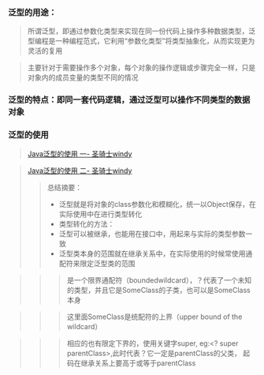 ### 泛型的用途：
> 所谓泛型，即通过参数化类型来实现在同一份代码上操作多种数据类型，泛型编程是一种编程范式，它利用“参数化类型”将类型抽象化，从而实现更为灵活的复用

> 主要针对于需要操作多个对象，每个对象的操作逻辑或步骤完全一样，只是对象内的成员变量的类型不同的情况

### 泛型的特点：即同一套代码逻辑，通过泛型可以操作不同类型的数据对象

### 泛型的使用
> [Java泛型的使用 一- 圣骑士windy](http://www.cnblogs.com/mengdd/archive/2013/01/21/2869778.html)

> [Java泛型的使用 二- 圣骑士windy](http://www.cnblogs.com/mengdd/archive/2013/01/21/2869861.html#3489228)
> > 总结摘要：
> > * 泛型就是将对象的class参数化和模糊化，统一以Object保存，在实际使用中在进行类型转化
> > * 类型转化的方法：
> > * 泛型可以被继承，也能用在接口中，用起来与实际的类型参数一致
> > * 泛型类本身的范围就在继承关系中，在实际使用的时候常使用通配符来限定泛型类的范围

> > > <? extends SomeClass>是一个限界通配符（boundedwildcard），？代表了一个未知的类型，并且它是SomeClass的子类，也可以是SomeClass本身

> > > 这里面SomeClass是统配符的上界（upper bound of the wildcard）

> > > 相应的也有限定下界的，使用关键字super, eg:<? super parentClass>,此时代表？它一定是parentClass的父类，
起码在继承关系上要高于或等于parentClass


